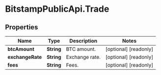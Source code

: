 # BitstampPublicApi.Trade

## Properties

Name | Type | Description | Notes
------------ | ------------- | ------------- | -------------
**btcAmount** | **String** | BTC amount. | [optional] [readonly] 
**exchangeRate** | **String** | Exchange rate. | [optional] [readonly] 
**fees** | **String** | Fees. | [optional] [readonly] 


